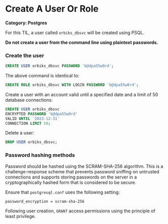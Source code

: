 # Create A User Or Role

__Category: Postgres__

For this TIL, a user called `orbiks_dbsvc` will be created using PSQL.

__Do not create a user from the command line using plaintext passwords.__

### Create the user

```sql
CREATE USER orbiks_dbsvc PASSWORD 'b@dpa55w0rd';
```

The above command is identical to:

```sql
CREATE ROLE orbiks_dbsvc WITH LOGIN PASSWORD 'b@dpa55w0rd';
```

Create a user with an account valid until a specified date and a limit of 50 database connections:

```sql
CREATE USER orbiks_dbsvc
ENCRYPTED PASSWORD 'b@dpa55w0rd' 
VALID UNTIL '2023-12-31'
CONNECTION LIMIT 50;
```

Delete a user:

```sql
DROP USER orbiks_dbsvc;
```

### Password hashing methods

Password should be hashed using the SCRAM-SHA-256 algorithm. This is a challenge-response scheme that prevents password sniffing on untrusted connections and supports storing passwords on the server in a cryptographically hashed form that is considered to be secure.

Ensure that `postgresql.conf` uses the following setting:

```shell
password_encryption = scram-sha-256
```

Following user creation, `GRANT` access permissions using the principle of least privilege.
